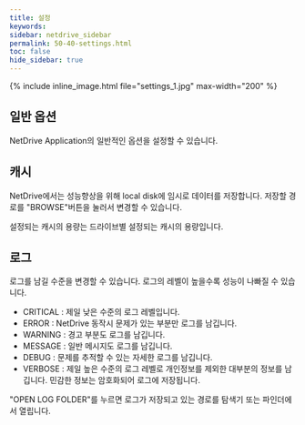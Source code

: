 ```yaml
---
title: 설정
keywords:
sidebar: netdrive_sidebar
permalink: 50-40-settings.html
toc: false
hide_sidebar: true
---
```


{% include inline_image.html file="settings_1.jpg" max-width="200" %}

일반 옵션
------------------
NetDrive Application의 일반적인 옵션을 설정할 수 있습니다.

캐시
------------------
NetDrive에서는 성능향상을 위해 local disk에 임시로 데이터를 저장합니다. 저장할 경로를 "BROWSE"버튼을 눌러서 변경할 수 있습니다.

설정되는 캐시의 용량는 드라이브별 설정되는 캐시의 용량입니다. 

로그
------------------
로그를 남길 수준을 변경할 수 있습니다.
로그의 레벨이 높을수록 성능이 나빠질 수 있습니다.

 - CRITICAL : 제일 낮은 수준의 로그 레벨입니다.
 - ERROR : NetDrive 동작시 문제가 있는 부분만 로그를 남깁니다.
 - WARNING : 경고 부분도 로그를 남깁니다.
 - MESSAGE : 일반 메시지도 로그를 남깁니다. 
 - DEBUG : 문제를 추적할 수 있는 자세한 로그를 남깁니다.
 - VERBOSE : 제일 높은 수준의 로그 레벨로 개인정보를 제외한 대부분의 정보를 남깁니다. 민감한 정보는 암호화되어 로그에 저장됩니다.

"OPEN LOG FOLDER"를 누르면 로그가 저장되고 있는 경로를 탐색기 또는 파인더에서 열립니다.